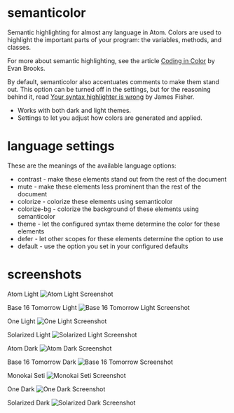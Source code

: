 # semanticolor

Semantic highlighting for almost any language in Atom. Colors are used to highlight the important parts of your program: the variables, methods, and classes.

For more about semantic highlighting, see the article [Coding in Color](https://medium.com/@evnbr/coding-in-color-3a6db2743a1e#.qpff7n7r6) by Evan Brooks.

By default, semanticolor also accentuates comments to make them stand out. This option can be turned off in the settings, but for the reasoning behind it, read [Your syntax highlighter is wrong](https://medium.com/@MrJamesFisher/your-syntax-highlighter-is-wrong-6f83add748c9#.a51p6whqc) by James Fisher.

* Works with both dark and light themes.
* Settings to let you adjust how colors are generated and applied.

# language settings

These are the meanings of the available language options:

* contrast - make these elements stand out from the rest of the document
* mute - make these elements less prominent than the rest of the document
* colorize - colorize these elements using semanticolor
* colorize-bg - colorize the background of these elements using semanticolor
* theme - let the configured syntax theme determine the color for these elements
* defer - let other scopes for these elements determine the option to use
* default - use the option you set in your configured defaults

# screenshots

Atom Light
![Atom Light Screenshot](https://raw.githubusercontent.com/xcezzz/semanticolor/master/atom-light.png)

Base 16 Tomorrow Light
![Base 16 Tomorrow Light Screenshot](https://raw.githubusercontent.com/xcezzz/semanticolor/master/base16-tomorrow-light.png)

One Light
![One Light Screenshot](https://raw.githubusercontent.com/xcezzz/semanticolor/master/one-light.png)

Solarized Light
![Solarized Light Screenshot](https://raw.githubusercontent.com/xcezzz/semanticolor/master/solarized-light.png)

Atom Dark
![Atom Dark Screenshot](https://raw.githubusercontent.com/xcezzz/semanticolor/master/atom-dark.png)

Base 16 Tomorrow Dark
![Base 16 Tomorrow Screenshot](https://raw.githubusercontent.com/xcezzz/semanticolor/master/base16-tomorrow-dark.png)

Monokai Seti
![Monokai Seti Screenshot](https://raw.githubusercontent.com/xcezzz/semanticolor/master/monokai-seti.png)

One Dark
![One Dark Screenshot](https://raw.githubusercontent.com/xcezzz/semanticolor/master/one-dark.png)

Solarized Dark
![Solarized Dark Screenshot](https://raw.githubusercontent.com/xcezzz/semanticolor/master/solarized-dark.png)
